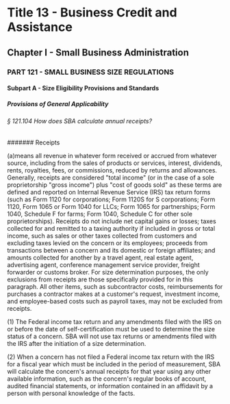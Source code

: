 
# Title 13 - Business Credit and Assistance
## Chapter I - Small Business Administration
### PART 121 - SMALL BUSINESS SIZE REGULATIONS
#### Subpart A - Size Eligibility Provisions and Standards
##### Provisions of General Applicability
###### § 121.104 How does SBA calculate annual receipts?
####### Receipts

(a)means all revenue in whatever form received or accrued from whatever source, including from the sales of products or services, interest, dividends, rents, royalties, fees, or commissions, reduced by returns and allowances. Generally, receipts are considered "total income" (or in the case of a sole proprietorship "gross income") plus "cost of goods sold" as these terms are defined and reported on Internal Revenue Service (IRS) tax return forms (such as Form 1120 for corporations; Form 1120S for S corporations; Form 1120, Form 1065 or Form 1040 for LLCs; Form 1065 for partnerships; Form 1040, Schedule F for farms; Form 1040, Schedule C for other sole proprietorships). Receipts do not include net capital gains or losses; taxes collected for and remitted to a taxing authority if included in gross or total income, such as sales or other taxes collected from customers and excluding taxes levied on the concern or its employees; proceeds from transactions between a concern and its domestic or foreign affiliates; and amounts collected for another by a travel agent, real estate agent, advertising agent, conference management service provider, freight forwarder or customs broker. For size determination purposes, the only exclusions from receipts are those specifically provided for in this paragraph. All other items, such as subcontractor costs, reimbursements for purchases a contractor makes at a customer's request, investment income, and employee-based costs such as payroll taxes, may not be excluded from receipts.

(1) The Federal income tax return and any amendments filed with the IRS on or before the date of self-certification must be used to determine the size status of a concern. SBA will not use tax returns or amendments filed with the IRS after the initiation of a size determination.

(2) When a concern has not filed a Federal income tax return with the IRS for a fiscal year which must be included in the period of measurement, SBA will calculate the concern's annual receipts for that year using any other available information, such as the concern's regular books of account, audited financial statements, or information contained in an affidavit by a person with personal knowledge of the facts.
